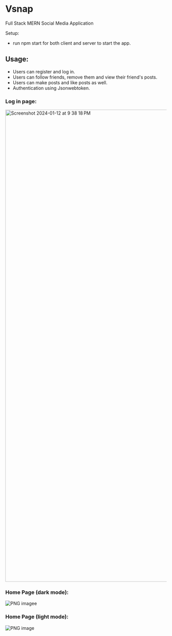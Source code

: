 # Vsnap
Full Stack MERN Social Media Application

Setup:
- run npm start for both client and server to start the app.


## Usage: 
 - Users can register and log in.
 - Users can follow friends, remove them and view their friend's posts.
 - Users can make posts and like posts as well.
 - Authentication using Jsonwebtoken.

### Log in page:

<img width="1470" alt="Screenshot 2024-01-12 at 9 38 18 PM" src="https://github.com/suryaperuman/Vsnap/assets/144735295/905ef207-6ecc-44b3-a55d-507d6b69eb3d">

### Home Page (dark mode):
![PNG imagee](https://github.com/suryaperuman/Vsnap/assets/144735295/f31877d4-1288-4365-a5dc-891d686d2f5c)

### Home Page (light mode):
![PNG image](https://github.com/suryaperuman/Vsnap/assets/144735295/18d84293-adb7-4033-b31e-ab12e31df321)


